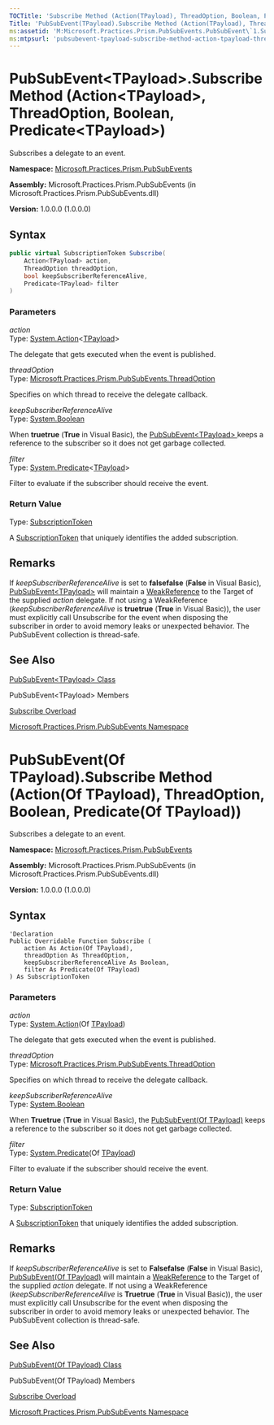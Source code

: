 ```yaml
---
TOCTitle: 'Subscribe Method (Action(TPayload), ThreadOption, Boolean, Predicate(TPayload))'
Title: 'PubSubEvent(TPayload).Subscribe Method (Action(TPayload), ThreadOption, Boolean, Predicate(TPayload)) (Microsoft.Practices.Prism.PubSubEvents)'
ms:assetid: 'M:Microsoft.Practices.Prism.PubSubEvents.PubSubEvent\`1.Subscribe(System.Action{\`0},Microsoft.Practices.Prism.PubSubEvents.ThreadOption,System.Boolean,System.Predicate{\`0})'
ms:mtpsurl: 'pubsubevent-tpayload-subscribe-method-action-tpayload-threadoption-boolean-predicate-tpayload-mspp-pubsubevents.md'
---
```


# PubSubEvent&lt;TPayload&gt;.Subscribe Method (Action&lt;TPayload&gt;, ThreadOption, Boolean, Predicate&lt;TPayload&gt;)

Subscribes a delegate to an event.

**Namespace:** [Microsoft.Practices.Prism.PubSubEvents](/patterns-practices/reference/mspp-mvvm-namespace)

**Assembly:** Microsoft.Practices.Prism.PubSubEvents (in Microsoft.Practices.Prism.PubSubEvents.dll) 

**Version:** 1.0.0.0 (1.0.0.0)

## Syntax

```C#
public virtual SubscriptionToken Subscribe(
	Action<TPayload> action,
	ThreadOption threadOption,
	bool keepSubscriberReferenceAlive,
	Predicate<TPayload> filter
)
```

### Parameters

*action*  
Type: [System.Action](http://msdn.microsoft.com/en-us/library/018hxwa8)&lt;[TPayload](/patterns-practices/reference/mspp-mvvm-namespace.pubsubevent)&gt;

The delegate that gets executed when the event is published.

*threadOption*  
Type: [Microsoft.Practices.Prism.PubSubEvents.ThreadOption](/patterns-practices/reference/mspp-mvvm-namespace.threadoption)

Specifies on which thread to receive the delegate callback.

*keepSubscriberReferenceAlive*  
Type: [System.Boolean](http://msdn.microsoft.com/en-us/library/a28wyd50)

When **truetrue** (**True** in Visual Basic), the [PubSubEvent&lt;TPayload&gt; ](/patterns-practices/reference/mspp-mvvm-namespace.pubsubevent) keeps a reference to the subscriber so it does not get garbage collected.

*filter*  
Type: [System.Predicate](http://msdn.microsoft.com/en-us/library/bfcke1bz)&lt;[TPayload](/patterns-practices/reference/mspp-mvvm-namespace.pubsubevent)&gt;

Filter to evaluate if the subscriber should receive the event.

### Return Value

Type: [SubscriptionToken](/patterns-practices/reference/mspp-mvvm-namespace.subscriptiontoken)

A [SubscriptionToken](/patterns-practices/reference/mspp-mvvm-namespace.subscriptiontoken) that uniquely identifies the added subscription.

## Remarks

 If *keepSubscriberReferenceAlive* is set to **falsefalse** (**False** in Visual Basic), [PubSubEvent&lt;TPayload&gt;](/patterns-practices/reference/mspp-mvvm-namespace.pubsubevent) will maintain a [WeakReference](http://msdn.microsoft.com/en-us/library/hbh8w2zd) to the Target of the supplied *action* delegate. If not using a WeakReference (*keepSubscriberReferenceAlive* is **truetrue** (**True** in Visual Basic)), the user must explicitly call Unsubscribe for the event when disposing the subscriber in order to avoid memory leaks or unexpected behavior. The PubSubEvent collection is thread-safe.

## See Also

[PubSubEvent&lt;TPayload&gt; Class](/patterns-practices/reference/mspp-mvvm-namespace.pubsubevent)

PubSubEvent&lt;TPayload&gt; Members

[Subscribe Overload](/patterns-practices/reference/pubsubevent-tpayload-subscribe-method-mspp-pubsubevents)

[Microsoft.Practices.Prism.PubSubEvents Namespace](/patterns-practices/reference/mspp-mvvm-namespace)

# PubSubEvent(Of TPayload).Subscribe Method (Action(Of TPayload), ThreadOption, Boolean, Predicate(Of TPayload))

Subscribes a delegate to an event.

**Namespace:** [Microsoft.Practices.Prism.PubSubEvents](/patterns-practices/reference/mspp-mvvm-namespace)

**Assembly:** Microsoft.Practices.Prism.PubSubEvents (in Microsoft.Practices.Prism.PubSubEvents.dll) 

**Version:** 1.0.0.0 (1.0.0.0)

## Syntax

```VB
'Declaration
Public Overridable Function Subscribe ( 
	action As Action(Of TPayload),
	threadOption As ThreadOption,
	keepSubscriberReferenceAlive As Boolean,
	filter As Predicate(Of TPayload)
) As SubscriptionToken
```

### Parameters

*action*  
Type: [System.Action](http://msdn.microsoft.com/en-us/library/018hxwa8)(Of [TPayload](/patterns-practices/reference/mspp-mvvm-namespace.pubsubevent))

The delegate that gets executed when the event is published.

*threadOption*  
Type: [Microsoft.Practices.Prism.PubSubEvents.ThreadOption](/patterns-practices/reference/mspp-mvvm-namespace.threadoption)

Specifies on which thread to receive the delegate callback.

*keepSubscriberReferenceAlive*  
Type: [System.Boolean](http://msdn.microsoft.com/en-us/library/a28wyd50)

When **Truetrue** (**True** in Visual Basic), the [PubSubEvent(Of TPayload)](/patterns-practices/reference/mspp-mvvm-namespace.pubsubevent) keeps a reference to the subscriber so it does not get garbage collected.

*filter*  
Type: [System.Predicate](http://msdn.microsoft.com/en-us/library/bfcke1bz)(Of [TPayload](/patterns-practices/reference/mspp-mvvm-namespace.pubsubevent))

Filter to evaluate if the subscriber should receive the event.

### Return Value

Type: [SubscriptionToken](/patterns-practices/reference/mspp-mvvm-namespace.subscriptiontoken)

A [SubscriptionToken](/patterns-practices/reference/mspp-mvvm-namespace.subscriptiontoken) that uniquely identifies the added subscription.

## Remarks

 If *keepSubscriberReferenceAlive* is set to **Falsefalse** (**False** in Visual Basic), [PubSubEvent(Of TPayload)](/patterns-practices/reference/mspp-mvvm-namespace.pubsubevent) will maintain a [WeakReference](http://msdn.microsoft.com/en-us/library/hbh8w2zd) to the Target of the supplied *action* delegate. If not using a WeakReference (*keepSubscriberReferenceAlive* is **Truetrue** (**True** in Visual Basic)), the user must explicitly call Unsubscribe for the event when disposing the subscriber in order to avoid memory leaks or unexpected behavior. The PubSubEvent collection is thread-safe.

## See Also

[PubSubEvent(Of TPayload) Class](/patterns-practices/reference/mspp-mvvm-namespace.pubsubevent)

PubSubEvent(Of TPayload) Members

[Subscribe Overload](/patterns-practices/reference/pubsubevent-tpayload-subscribe-method-mspp-pubsubevents)

[Microsoft.Practices.Prism.PubSubEvents Namespace](/patterns-practices/reference/mspp-mvvm-namespace)
